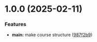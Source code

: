 # 1.0.0 (2025-02-11)


### Features

* **main:** make course structure ([987f2b9](https://github.com/Jaksy-gamal/os-intro/commit/987f2b96207960184e8ce7e6696cd40067b7d40b))



